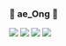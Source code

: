 ### 🌼 ae_Ong 🌼


<img src="https://img.shields.io/badge/Spring boot-green?style=flat-square&logo=Springboot&logoColor=CC6699"/> <img src="https://img.shields.io/badge/IntelliJidea-yellow?style=flat-square&logo=IntelliJidea&logoColor=000000"/> <img src="https://img.shields.io/badge/MariaDB-blue?style=flat-square&logo=MariaDB&logoColor=000000"/> <img src="https://img.shields.io/badge/gradle-gray?style=flat-square&logo=gradle&logoColor=#24A47F"/>


<!--
**yangaeyoung/yangaeyoung** is a ✨ _special_ ✨ repository because its `README.md` (this file) appears on your GitHub profile.

Here are some ideas to get you started:

- 🔭 I’m currently working on ...
- 🌱 I’m currently learning ...
- 👯 I’m looking to collaborate on ...
- 🤔 I’m looking for help with ...
- 💬 Ask me about ...
- 📫 How to reach me: ...
- 😄 Pronouns: ...
- ⚡ Fun fact: ...
-->
